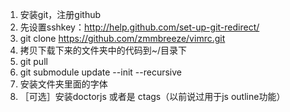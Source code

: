 1. 安装git，注册github
2. 先设置sshkey：http://help.github.com/set-up-git-redirect/
3. git clone https://github.com/zmmbreeze/vimrc.git
4. 拷贝下载下来的文件夹中的代码到~/目录下
5. git pull
6. git submodule update --init --recursive
7. 安装文件夹里面的字体
8. ［可选］安装doctorjs 或者是 ctags（以前说过用于js outline功能）
